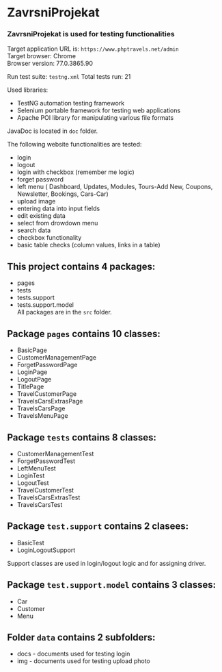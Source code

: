 # ZavrsniProjekat


### ZavrsniProjekat is used for testing functionalities  

Target application URL is: ``https://www.phptravels.net/admin``  
Target browser: Chrome  
Browser version: 77.0.3865.90

Run test suite: `testng.xml`
Total tests run: 21

Used libraries: 
- TestNG automation testing framework  
- Selenium portable framework for testing web applications 
- Apache POI library for manipulating various file formats 

JavaDoc is located in `doc` folder.

The following website functionalities are tested: 
- login
- logout
- login with checkbox (remember me logic)
- forget password
- left menu ( Dashboard, Updates, Modules, Tours-Add New, Coupons, Newsletter, Bookings, Cars-Car)
- upload image
- entering data into input fields
- edit existing data
- select from drowdown menu
- search data
- checkbox functionality
- basic table checks (column values, links in a table)


## This project contains 4 packages:
- pages
- tests
- tests.support
- tests.support.model  
All packages are in the `src` folder.

## Package `pages` contains 10 classes:
- BasicPage
- CustomerManagementPage
- ForgetPasswordPage
- LoginPage
- LogoutPage
- TitlePage
- TravelCustomerPage
- TravelsCarsExtrasPage
- TravelsCarsPage
- TravelsMenuPage

## Package `tests` contains 8 classes:
- CustomerManagementTest
- ForgetPasswordTest
- LeftMenuTest
- LoginTest
- LogoutTest
- TravelCustomerTest
- TravelsCarsExtrasTest
- TravelsCarsTest

## Package `test.support` contains 2 clasees:
- BasicTest
- LoginLogoutSupport

Support classes are used in login/logout logic and for assigning driver.

## Package `test.support.model` contains 3 classes:
- Car
- Customer
- Menu

## Folder `data` contains 2 subfolders:
- docs - documents used for testing login
- img - documents used for testing upload photo 
